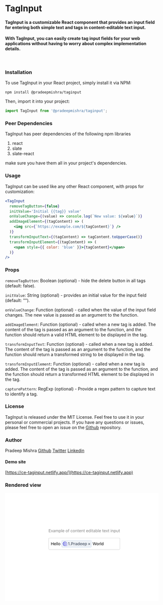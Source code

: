 # TagInput

#### TagInput is a customizable React component that provides an input field for entering both simple text and tags in content-editable text input.

#### With TagInput, you can easily create tag input fields for your web applications without having to worry about complex implementation details.

<br>

### Installation

To use TagInput in your React project, simply install it via NPM:

```shell
npm install @pradeepmishra/taginput
```

Then, import it into your project:

```jsx
import TagInput from '@pradeepmishra/taginput';
```

### Peer Dependencies

TagInput has peer dependencies of the following npm libraries

1. react
2. slate
3. slate-react

make sure you have them all in your project's dependencies.

### Usage

TagInput can be used like any other React component, with props for customization:

```jsx
<TagInput
  removeTagButton={false}
  initValue='Initial {{tag}} value'
  onValueChange={(value) => console.log(`New value: ${value}`)}
  addImageElement={(tagContent) => (
    <img src={`https://example.com/${tagContent}`} />
  )}
  transformInputText={(tagContent) => tagContent.toUpperCase()}
  transformInputElement={(tagContent) => (
    <span style={{ color: 'blue' }}>{tagContent}</span>
  )}
/>
```

### Props

`removeTagButton`: Boolean (optional) - hide the delete button in all tags (default: false).

`initValue`: String (optional) - provides an initial value for the input field (default: "").

`onValueChange`: Function (optional) - called when the value of the input field changes. The new value is passed as an argument to the function.

`addImageElement`: Function (optional) - called when a new tag is added. The content of the tag is passed as an argument to the function, and the function should return a valid HTML element to be displayed in the tag.

`transformInputText`: Function (optional) - called when a new tag is added. The content of the tag is passed as an argument to the function, and the function should return a transformed string to be displayed in the tag.

`transformInputElement`: Function (optional) - called when a new tag is added. The content of the tag is passed as an argument to the function, and the function should return a transformed HTML element to be displayed in the tag.

`capturePattern`: RegExp (optional) - Provide a regex pattern to capture text to identify a tag.

### License

TagInput is released under the MIT License.
Feel free to use it in your personal or commercial projects. If you have any questions or issues, please feel free to open an issue on the [Github](https://github.com/pradeep-mishra/taginput) repository.

### Author

Pradeep Mishra
[Github](https://github.com/pradeep-mishra)
[Twitter](https://twitter.com/ipradeepmishra)
[Linkedin](https://www.linkedin.com/in/ipradeepmishra/)

#### Demo site

[https://ce-taginput.netlify.app/](https://ce-taginput.netlify.app)

### Rendered view

![Rendered](/assets/ss.png)
